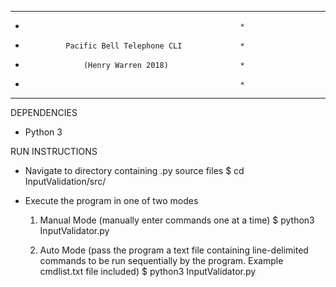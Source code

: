 *******************************************************
*                                                     *
*              Pacific Bell Telephone CLI             *
*                  (Henry Warren 2018)                *
*                                                     *
*******************************************************

DEPENDENCIES
- Python 3

RUN INSTRUCTIONS
- Navigate to directory containing .py source files
    $ cd InputValidation/src/

- Execute the program in one of two modes
    1. Manual Mode (manually enter commands one at a time)
       $ python3 InputValidator.py

    2. Auto Mode (pass the program a text file containing line-delimited commands
                  to be run sequentially by the program. Example cmdlist.txt file included)
       $ python3 InputValidator.py <cmdlist-file>